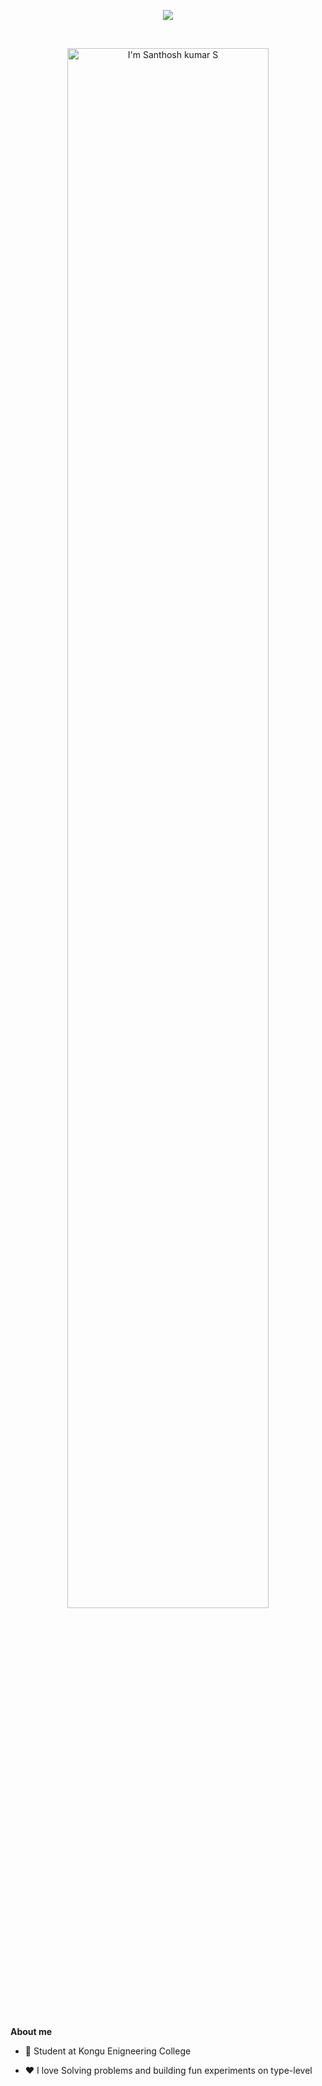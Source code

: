 <p align="center">
  <img src="https://capsule-render.vercel.app/api?type=waving&color=gradient&text=Hello!&height=100&section=header"/>
</p>
<br>
<p align="center"><a href="https://anuraghazra.github.io"><img width="80%" alt="I'm Santhosh kumar S" /></a></p>

<br />

**About me**

- 💼 Student at Kongu Enigneering College
  
- ❤️ I love Solving problems and building fun experiments on type-level

  

